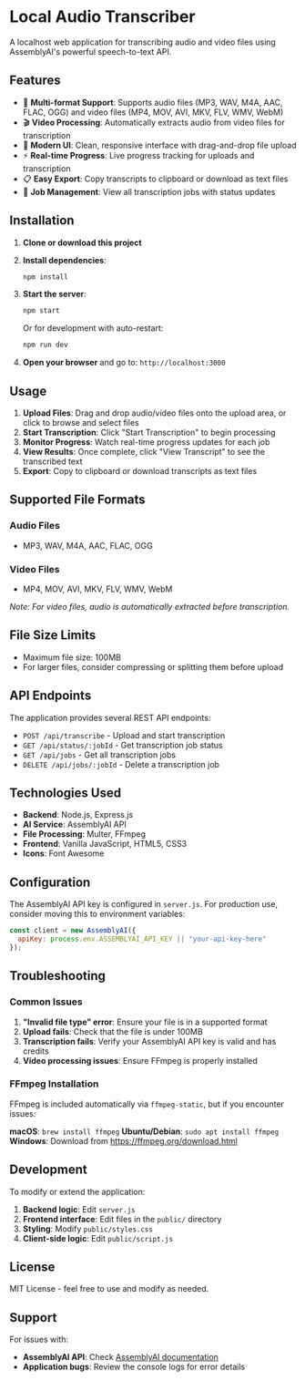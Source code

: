 # Local Audio Transcriber

A localhost web application for transcribing audio and video files using AssemblyAI's powerful speech-to-text API.

## Features

- 🎵 **Multi-format Support**: Supports audio files (MP3, WAV, M4A, AAC, FLAC, OGG) and video files (MP4, MOV, AVI, MKV, FLV, WMV, WebM)
- 🎬 **Video Processing**: Automatically extracts audio from video files for transcription
- 📱 **Modern UI**: Clean, responsive interface with drag-and-drop file upload
- ⚡ **Real-time Progress**: Live progress tracking for uploads and transcription
- 📋 **Easy Export**: Copy transcripts to clipboard or download as text files
- 🔄 **Job Management**: View all transcription jobs with status updates

## Installation

1. **Clone or download this project**
2. **Install dependencies**:
   ```bash
   npm install
   ```

3. **Start the server**:
   ```bash
   npm start
   ```
   
   Or for development with auto-restart:
   ```bash
   npm run dev
   ```

4. **Open your browser** and go to: `http://localhost:3000`

## Usage

1. **Upload Files**: Drag and drop audio/video files onto the upload area, or click to browse and select files
2. **Start Transcription**: Click "Start Transcription" to begin processing
3. **Monitor Progress**: Watch real-time progress updates for each job
4. **View Results**: Once complete, click "View Transcript" to see the transcribed text
5. **Export**: Copy to clipboard or download transcripts as text files

## Supported File Formats

### Audio Files
- MP3, WAV, M4A, AAC, FLAC, OGG

### Video Files
- MP4, MOV, AVI, MKV, FLV, WMV, WebM

*Note: For video files, audio is automatically extracted before transcription.*

## File Size Limits

- Maximum file size: 100MB
- For larger files, consider compressing or splitting them before upload

## API Endpoints

The application provides several REST API endpoints:

- `POST /api/transcribe` - Upload and start transcription
- `GET /api/status/:jobId` - Get transcription job status
- `GET /api/jobs` - Get all transcription jobs
- `DELETE /api/jobs/:jobId` - Delete a transcription job

## Technologies Used

- **Backend**: Node.js, Express.js
- **AI Service**: AssemblyAI API
- **File Processing**: Multer, FFmpeg
- **Frontend**: Vanilla JavaScript, HTML5, CSS3
- **Icons**: Font Awesome

## Configuration

The AssemblyAI API key is configured in `server.js`. For production use, consider moving this to environment variables:

```javascript
const client = new AssemblyAI({
  apiKey: process.env.ASSEMBLYAI_API_KEY || "your-api-key-here"
});
```

## Troubleshooting

### Common Issues

1. **"Invalid file type" error**: Ensure your file is in a supported format
2. **Upload fails**: Check that the file is under 100MB
3. **Transcription fails**: Verify your AssemblyAI API key is valid and has credits
4. **Video processing issues**: Ensure FFmpeg is properly installed

### FFmpeg Installation

FFmpeg is included automatically via `ffmpeg-static`, but if you encounter issues:

**macOS**: `brew install ffmpeg`
**Ubuntu/Debian**: `sudo apt install ffmpeg`
**Windows**: Download from https://ffmpeg.org/download.html

## Development

To modify or extend the application:

1. **Backend logic**: Edit `server.js`
2. **Frontend interface**: Edit files in the `public/` directory
3. **Styling**: Modify `public/styles.css`
4. **Client-side logic**: Edit `public/script.js`

## License

MIT License - feel free to use and modify as needed.

## Support

For issues with:
- **AssemblyAI API**: Check [AssemblyAI documentation](https://www.assemblyai.com/docs/)
- **Application bugs**: Review the console logs for error details
